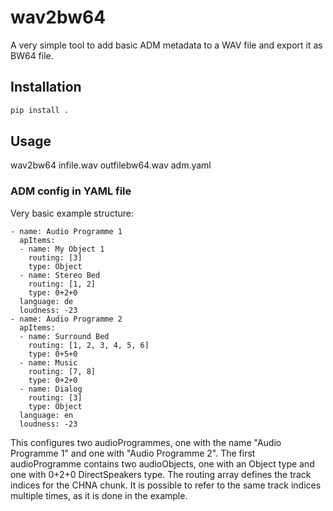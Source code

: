 # wav2bw64

A very simple tool to add basic ADM metadata to a WAV file and export it as BW64 file.

## Installation
```bash
pip install .
```

## Usage
wav2bw64 infile.wav outfilebw64.wav adm.yaml

### ADM config in YAML file
Very basic example structure:

```
- name: Audio Programme 1
  apItems:
  - name: My Object 1
    routing: [3]
    type: Object
  - name: Stereo Bed
    routing: [1, 2]
    type: 0+2+0
  language: de
  loudness: -23
- name: Audio Programme 2
  apItems:
  - name: Surround Bed
    routing: [1, 2, 3, 4, 5, 6]
    type: 0+5+0
  - name: Music
    routing: [7, 8]
    type: 0+2+0
  - name: Dialog
    routing: [3]
    type: Object
  language: en
  loudness: -23
```

This configures two audioProgrammes, one with the name "Audio Programme 1" and one with "Audio Programme 2". The first audioProgramme contains two audioObjects, one with an Object type and one with 0+2+0 DirectSpeakers type. The routing array defines the track indices for the CHNA chunk. It is possible to refer to the same track indices multiple times, as it is done in the example.
